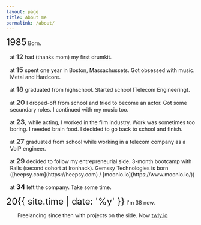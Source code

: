 ```yaml
---
layout: page
title: About me
permalink: /about/
---
```


<p> <span style="font-size: 24px;">1985</span> Born.</p>
<div style="padding-left: 10px;">
<p>at <span style="font-size: 18px"><strong style="color: #4f4f4f;">12</strong></span> had (thanks mom) my first drumkit.      </p>
<p>at <span style="font-size: 18px"><strong style="color: #4f4f4f;">15</strong></span> spent one year in Boston, Massachussets. Got obsessed with music. Metal and Hardcore.      </p>
<p>at <span style="font-size: 18px"><strong style="color: #4f4f4f;">18</strong></span> graduated from highschool. Started school (Telecom Engineering).      </p>
<p>at <span style="font-size: 18px"><strong style="color: #4f4f4f;">20</strong></span> I droped-off from school and tried to become an actor. Got some secundary roles. I continued with my music too.      </p>
<p>at <span style="font-size: 18px"><strong style="color: #4f4f4f;">23</strong>,</span> while acting, I worked in the film industry. Work was sometimes too boring. I needed brain food. I decided to go back to school and finish.      </p>
<p>at <span style="font-size: 18px"><strong style="color: #4f4f4f;">27</strong></span> graduated from school while working in a telecom company as a VoIP engineer.      </p>
<p>at <span style="font-size: 18px"><strong style="color: #4f4f4f;">29</strong></span> decided to follow my entrepreneurial side. 3-month bootcamp with Rails (second cohort at Ironhack). Gemssy Technologies is born ([heepsy.com](https://heepsy.com) / [moonio.io](https://www.moonio.io/))      </p>
<p>at <span style="font-size: 18px"><strong>34</strong></span> left the company. Take some time.</p>
</div>
<p style="margin-bottom: 0px;"> <span style="font-size: 24px;">20{{ site.time | date: '%y' }}</span> I'm 38 now.</p>
<p style="padding-left: 30px;">Freelancing since then with projects on the side. Now <a href="http://twly.io">twly.io</a></p>
